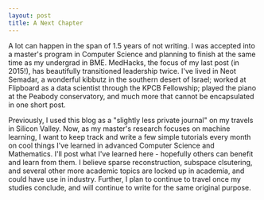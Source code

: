 ```yaml
---
layout: post
title: A Next Chapter
---
```


A lot can happen in the span of 1.5 years of not writing. I was accepted into a master's program in Computer Science and planning to finish at the same time as my undergrad in BME. MedHacks, the focus of my last post (in 2015!), has beautifully transitioned leadership twice. I've lived in Neot Semadar, a wonderful kibbutz in the southern desert of Israel; worked at Flipboard as a data scientist through the KPCB Fellowship; played the piano at the Peabody conservatory, and much more that cannot be encapsulated in one short post.

Previously, I used this blog as a "slightly less private journal" on my travels in Silicon Valley. Now, as my master's research focuses on machine learning, I want to keep track and write a few simple tutorials every month on cool things I've learned in advanced Computer Science and Mathematics. I'll post what I've learned here - hopefully others can benefit and learn from them. I believe sparse reconstruction, subspace clsutering, and several other more academic topics are locked up in academia, and could have use in industry. Further, I plan to continue to travel once my studies conclude, and will continue to write for the same original purpose.